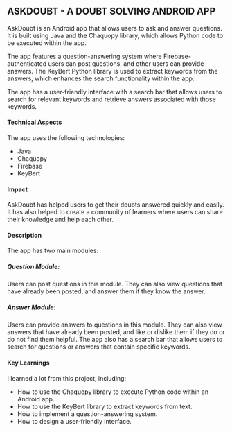 ## **ASKDOUBT - A DOUBT SOLVING ANDROID APP**
 AskDoubt  is an Android app that allows users to ask and answer questions. It is built using Java and the Chaquopy library, which allows Python code to be executed within the app.
 
The app features a question-answering system where Firebase-authenticated users can post questions, and other users can provide answers. The KeyBert Python library is used to extract keywords from the answers, which enhances the search functionality within the app.

The app has a user-friendly interface with a search bar that allows users to search for relevant keywords and retrieve answers associated with those keywords.

#### **Technical Aspects**
The app uses the following technologies:

* Java
* Chaquopy
* Firebase
* KeyBert
#### Impact
 AskDoubt has helped users to get their doubts answered quickly and easily. It has also helped to create a community of learners where users can share their knowledge and help each other.

#### Description
The app has two main modules:

##### Question Module:

Users can post questions in this module.
They can also view questions that have already been posted, and answer them if they know the answer.
##### Answer Module:

Users can provide answers to questions in this module.
They can also view answers that have already been posted, and like or dislike them if they do or do not find them helpful.
The app also has a search bar that allows users to search for questions or answers that contain specific keywords.

#### Key Learnings
I learned a lot from this project, including:

* How to use the Chaquopy library to execute Python code within an Android app.
* How to use the KeyBert library to extract keywords from text.
* How to implement a question-answering system.
* How to design a user-friendly interface.
